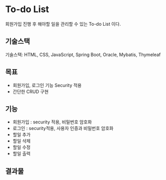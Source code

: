 # To-do List
회원가입 진행 후 해야할 일을 관리할 수 있는 To-do List 이다.

## 기술스택
기술스택: HTML, CSS, JavaScript, Spring Boot, Oracle, Mybatis, Thymeleaf

## 목표
- 회원가입, 로그인 기능 Security 적용
- 간단한 CRUD 구현

## 기능
- 회원가입 : security 적용, 비밀번호 암호화
- 로그인 : security적용, 사용자 인증과 비밀번호 암호화
- 할일 추가
- 할일 삭제
- 할일 수정
- 할일 출력

## 결과물
